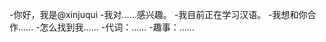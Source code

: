 -你好，我是@xinjuqui
-我对……感兴趣。
-我目前正在学习汉语。
-我想和你合作……
-怎么找到我……
-代词：……
-趣事：……

<!---
Xinjuquui/xinjuquui是一个特殊的存储库，因为它的'README. Mdyou（这个文件）会出现在你的GitHub配置文件中。
您可以单击预览链接查看更改。
--->
